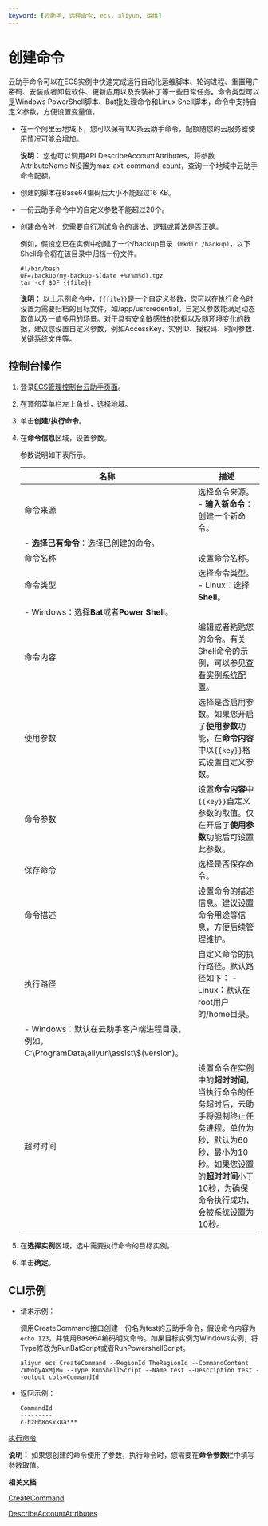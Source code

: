 ```yaml
---
keyword: [云助手, 远程命令, ecs, aliyun, 运维]
---
```


# 创建命令

云助手命令可以在ECS实例中快速完成运行自动化运维脚本、轮询进程、重置用户密码、安装或者卸载软件、更新应用以及安装补丁等一些日常任务。命令类型可以是Windows PowerShell脚本、Bat批处理命令和Linux Shell脚本，命令中支持自定义参数，方便设置变量值。

-   在一个阿里云地域下，您可以保有100条云助手命令，配额随您的云服务器使用情况可能会增加。

    **说明：** 您也可以调用API DescribeAccountAttributes，将参数AttributeName.N设置为max-axt-command-count，查询一个地域中云助手命令配额。

-   创建的脚本在Base64编码后大小不能超过16 KB。
-   一份云助手命令中的自定义参数不能超过20个。
-   创建命令时，您需要自行测试命令的语法、逻辑或算法是否正确。

    例如，假设您已在实例中创建了一个/backup目录（`mkdir /backup`），以下Shell命令将在该目录中归档一份文件。

    ```
    #!/bin/bash 
    OF=/backup/my-backup-$(date +%Y%m%d).tgz
    tar -cf $OF {{file}}
    ```

    **说明：** 以上示例命令中，`{{file}}`是一个自定义参数，您可以在执行命令时设置为需要归档的目标文件，如/app/usrcredential。自定义参数能满足动态取值以及一值多用的场景。对于具有安全敏感性的数据以及随环境变化的数据，建议您设置自定义参数，例如AccessKey、实例ID、授权码、时间参数、关键系统文件等。


## 控制台操作

1.  登录[ECS管理控制台云助手页面](https://ecs.console.aliyun.com/#/cloudAssistant/region/cn-hangzhou)。

2.  在顶部菜单栏左上角处，选择地域。

3.  单击**创建/执行命令**。

4.  在**命令信息**区域，设置参数。

    参数说明如下表所示。

    |名称|描述|
    |--|--|
    |命令来源|选择命令来源。    -   **输入新命令**：创建一个新命令。
    -   **选择已有命令**：选择已创建的命令。 |
    |命令名称|设置命令名称。|
    |命令类型|选择命令类型。    -   Linux：选择**Shell**。
    -   Windows：选择**Bat**或者**Power Shell**。 |
    |命令内容|编辑或者粘贴您的命令。有关Shell命令的示例，可以参见[查看实例系统配置](/cn.zh-CN/运维与监控/云助手/DevOps自动化运维实践/查看实例系统配置.md)。 |
    |使用参数|选择是否启用参数。如果您开启了**使用参数**功能，在**命令内容**中以`{{key}}`格式设置自定义参数。 |
    |命令参数|设置**命令内容**中`{{key}}`自定义参数的取值。仅在开启了**使用参数**功能后可设置此参数。 |
    |保存命令|选择是否保存命令。|
    |命令描述|设置命令的描述信息。建议设置命令用途等信息，方便后续管理维护。|
    |执行路径|自定义命令的执行路径。默认路径如下：    -   Linux：默认在root用户的/home目录。
    -   Windows：默认在云助手客户端进程目录，例如，C:\\ProgramData\\aliyun\\assist\\$\(version\)。 |
    |超时时间|设置命令在实例中的**超时时间**，当执行命令的任务超时后，云助手将强制终止任务进程。单位为秒，默认为60秒，最小为10秒。如果您设置的**超时时间**小于10秒，为确保命令执行成功，会被系统设置为10秒。 |

5.  在**选择实例**区域，选中需要执行命令的目标实例。

6.  单击**确定**。


## CLI示例

-   请求示例：

    调用CreateCommand接口创建一份名为test的云助手命令，假设命令内容为`echo 123`，并使用Base64编码明文命令。如果目标实例为Windows实例，将Type修改为RunBatScript或者RunPowershellScript。

    ```
    aliyun ecs CreateCommand --RegionId TheRegionId --CommandContent ZWNobyAxMjM= --Type RunShellScript --Name test --Description test --output cols=CommandId
    ```

-   返回示例：

    ```
    CommandId
    ---------
    c-hz0b8osxk8a***
    ```


[执行命令](/cn.zh-CN/运维与监控/云助手/使用云助手/执行命令.md)

**说明：** 如果您创建的命令使用了参数，执行命令时，您需要在**命令参数**栏中填写参数取值。

**相关文档**  


[CreateCommand](/cn.zh-CN/API参考/云助手/CreateCommand.md)

[DescribeAccountAttributes](/cn.zh-CN/API参考/其他接口/DescribeAccountAttributes.md)

